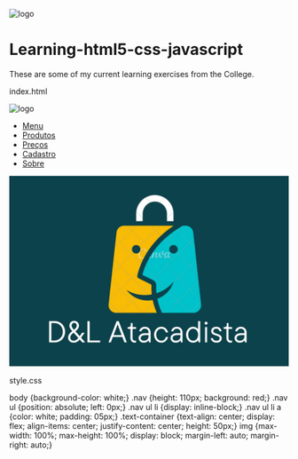![logo](https://user-images.githubusercontent.com/103908152/164323600-bea904ba-2cd9-4702-8b7c-e90123ed9887.jpg)
# Learning-html5-css-javascript
These are some of my current learning exercises from the College.

index.html

<!DOCTYPE html>
![logo](https://user-images.githubusercontent.com/103908152/164323360-f3bc8547-63bb-4f61-8a9e-1e16176fc89f.jpg)

<html lang="en" xmlns="http://www.w3.org/1999/xhtml">
<head>
    <meta charset="utf-8" /> <!--Metadados-->
    <title>D&L Atacadista</title>
    <link rel="stylesheet" type="text/css" href="style.css">
        <div class="home">
        <div class="nav"> <!--Páginas do Topo-->
<ul>
    <li><a href="#">Menu</a></li>
    <li><a href="#">Produtos</a></li>
    <li><a href="#">Preços</a></li>
    <li><a href="#">Cadastro</a></li>
    <li><a href="#">Sobre</a></li>
</ul>
<img src="logo.jpg">
<!--Abaixo são os procedimento do CSS-->
<style> /*Fontes*/
    @import
    url('https://fonts.googleapis.com/css2?family=Poppins:wght@200&display=swap');
</style>
</head>
<body>
</body>
</html>
  
  style.css
  
body {background-color: white;}
.nav {height: 110px; background: red;}
.nav ul {position: absolute; left: 0px;}
.nav ul li {display: inline-block;}
.nav ul li a {color: white; padding: 05px;} 
.text-container {text-align: center; display: flex; align-items: center; justify-content: center; height: 50px;}
img {max-width: 100%; max-height: 100%; display: block; margin-left: auto; margin-right: auto;}
